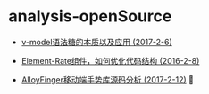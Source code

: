 # analysis-openSource

- [v-model语法糖的本质以及应用 (2017-2-6)](https://github.com/jvsheng/analysis-openSource/issues/2)

- [Element-Rate组件，如何优化代码结构 (2016-2-8)](https://github.com/jvsheng/analysis-openSource/issues/3)

- [AlloyFinger移动端手势库源码分析 (2017-2-12)](https://github.com/jvsheng/analysis-openSource/issues/1)
  :memo: